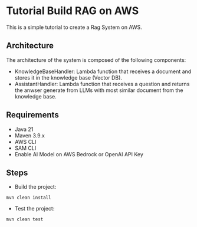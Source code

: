 # Tutorial Build RAG on AWS

This is a simple tutorial to create a Rag System on AWS.

## Architecture

The architecture of the system is composed of the following components:
- KnowledgeBaseHandler: Lambda function that receives a document and stores it in the knowledge base (Vector DB).
- AssistantHandler: Lambda function that receives a question and returns the anwser generate from LLMs with most similar document from the knowledge base.

## Requirements
- Java 21
- Maven 3.9.x
- AWS CLI
- SAM CLI
- Enable AI Model on AWS Bedrock or OpenAI API Key

## Steps
- Build the project:
```shell
mvn clean install
```
- Test the project:
```shell
mvn clean test
```
